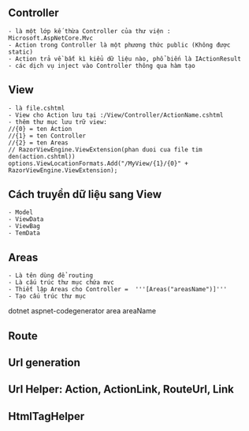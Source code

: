 ## Controller
    - là một lớp kế thừa Controller của thư viện : Microsoft.AspNetCore.Mvc
    - Action trong Controller là một phương thức public (Không được static)
    - Action trả về bất kì kiểu dữ liệu nào, phổ biến là IActionResult
    - các dịch vụ inject vào Controller thông qua hàm tạo
## View
    - là file.cshtml
    - View cho Action lưu tại :/View/Controller/ActionName.cshtml
    - thêm thư mục lưu trữ view:
    //{0} = ten Action
    //{1} = ten Controller
    //{2} = ten Areas
    // RazorViewEngine.ViewExtension(phan duoi cua file tim den(action.cshtml))
    options.ViewLocationFormats.Add("/MyView/{1}/{0}" + RazorViewEngine.ViewExtension);
## Cách truyền dữ liệu sang View
    - Model
    - ViewData
    - ViewBag
    - TemData
## Areas
    - Là tên dùng để routing
    - Là cấu trúc thư mục chứa mvc
    - Thiết lập Areas cho Controller =  '''[Areas("areasName")]'''
    - Tạo cấu trúc thư mục

dotnet aspnet-codegenerator area areaName

## Route

## Url generation

## Url Helper: Action, ActionLink, RouteUrl, Link

## HtmlTagHelper